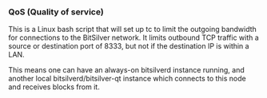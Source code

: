 ### QoS (Quality of service) ###

This is a Linux bash script that will set up tc to limit the outgoing bandwidth for connections to the BitSilver network. It limits outbound TCP traffic with a source or destination port of 8333, but not if the destination IP is within a LAN.

This means one can have an always-on bitsilverd instance running, and another local bitsilverd/bitsilver-qt instance which connects to this node and receives blocks from it.
